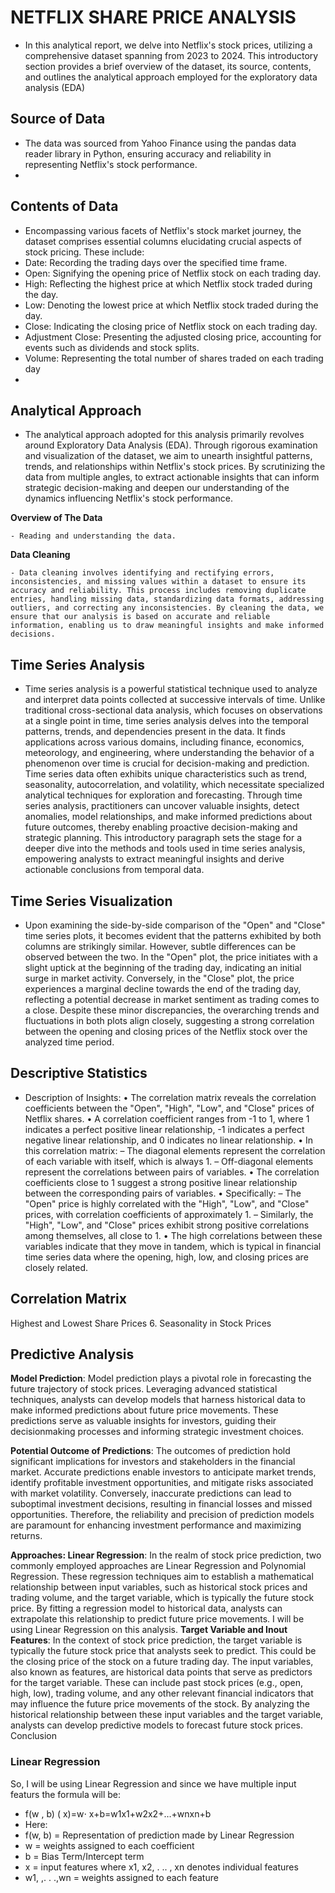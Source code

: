 # NETFLIX SHARE PRICE ANALYSIS
 - In this analytical report, we delve into Netflix's stock prices, utilizing a
comprehensive dataset spanning from 2023 to 2024. This introductory section provides a brief
overview of the dataset, its source, contents, and outlines the analytical approach employed for
the exploratory data analysis (EDA)

## **Source of Data**
- The data was sourced from Yahoo Finance using the pandas data reader library in Python, ensuring accuracy and reliability in representing Netflix's stock performance.
- 
## **Contents of Data**
  - Encompassing various facets of Netflix's stock market journey, the dataset comprises essential
columns elucidating crucial aspects of stock pricing. These include:
- Date: Recording the trading days over the specified time frame.
- Open: Signifying the opening price of Netflix stock on each trading day.
- High: Reflecting the highest price at which Netflix stock traded during the day.
- Low: Denoting the lowest price at which Netflix stock traded during the day.
- Close: Indicating the closing price of Netflix stock on each trading day.
- Adjustment Close: Presenting the adjusted closing price, accounting for events such as
 dividends and stock splits.
- Volume: Representing the total number of shares traded on each trading day
- 
 ## **Analytical Approach**
  
 -  The analytical approach adopted for this analysis primarily revolves around Exploratory Data
Analysis (EDA). Through rigorous examination and visualization of the dataset, we aim to
unearth insightful patterns, trends, and relationships within Netflix's stock prices. By
scrutinizing the data from multiple angles,  to extract actionable insights that can
inform strategic decision-making and deepen our understanding of the dynamics influencing
Netflix's stock performance.

**Overview of The Data**

    - Reading and understanding the data.
    
**Data Cleaning**

    - Data cleaning involves identifying and rectifying errors, inconsistencies, and missing values within a dataset to ensure its accuracy and reliability. This process includes removing duplicate entries, handling missing data, standardizing data formats, addressing outliers, and correcting any inconsistencies. By cleaning the data, we ensure that our analysis is based on accurate and reliable information, enabling us to draw meaningful insights and make informed decisions.
 ## Time Series Analysis
 - Time series analysis is a powerful statistical technique used to analyze and interpret data points
collected at successive intervals of time. Unlike traditional cross-sectional data analysis, which
focuses on observations at a single point in time, time series analysis delves into the temporal
patterns, trends, and dependencies present in the data. It finds applications across various
domains, including finance, economics, meteorology, and engineering, where understanding the
behavior of a phenomenon over time is crucial for decision-making and prediction. Time series
data often exhibits unique characteristics such as trend, seasonality, autocorrelation, and
volatility, which necessitate specialized analytical techniques for exploration and forecasting.
Through time series analysis, practitioners can uncover valuable insights, detect anomalies,
model relationships, and make informed predictions about future outcomes, thereby enabling
proactive decision-making and strategic planning. This introductory paragraph sets the stage for
a deeper dive into the methods and tools used in time series analysis, empowering analysts to
extract meaningful insights and derive actionable conclusions from temporal data.

## Time Series Visualization
- Upon examining the side-by-side comparison of the "Open" and "Close" time series plots, it
becomes evident that the patterns exhibited by both columns are strikingly similar. However,
subtle differences can be observed between the two. In the "Open" plot, the price initiates with a
slight uptick at the beginning of the trading day, indicating an initial surge in market activity.
Conversely, in the "Close" plot, the price experiences a marginal decline towards the end of the
trading day, reflecting a potential decrease in market sentiment as trading comes to a close.
Despite these minor discrepancies, the overarching trends and fluctuations in both plots align closely, suggesting a strong correlation between the opening and closing prices of the Netflix
stock over the analyzed time period.
##  Descriptive Statistics
- Description of Insights:
• The correlation matrix reveals the correlation coefficients between the "Open", "High",
"Low", and "Close" prices of Netflix shares.
• A correlation coefficient ranges from -1 to 1, where 1 indicates a perfect positive linear
relationship, -1 indicates a perfect negative linear relationship, and 0 indicates no linear
relationship.
• In this correlation matrix:
– The diagonal elements represent the correlation of each variable with itself,
which is always 1.
– Off-diagonal elements represent the correlations between pairs of variables.
• The correlation coefficients close to 1 suggest a strong positive linear relationship
between the corresponding pairs of variables.
• Specifically:
– The "Open" price is highly correlated with the "High", "Low", and "Close" prices,
with correlation coefficients of approximately 1.
– Similarly, the "High", "Low", and "Close" prices exhibit strong positive
correlations among themselves, all close to 1.
• The high correlations between these variables indicate that they move in tandem, which
is typical in financial time series data where the opening, high, low, and closing prices are
closely related.

##  Correlation Matrix
 Highest and Lowest Share Prices
6. Seasonality in Stock Prices
## Predictive Analysis
**Model Prediction**:
  Model prediction plays a pivotal role in forecasting the future
trajectory of stock prices. Leveraging advanced statistical techniques, analysts can develop
models that harness historical data to make informed predictions about future price
movements. These predictions serve as valuable insights for investors, guiding their decisionmaking processes and informing strategic investment choices.

**Potential Outcome of Predictions**:
The outcomes of prediction hold significant implications for investors and stakeholders in the
financial market. Accurate predictions enable investors to anticipate market trends, identify
profitable investment opportunities, and mitigate risks associated with market volatility.
Conversely, inaccurate predictions can lead to suboptimal investment decisions, resulting in
financial losses and missed opportunities. Therefore, the reliability and precision of prediction
models are paramount for enhancing investment performance and maximizing returns.

**Approaches: Linear Regression**:
In the realm of stock price prediction, two commonly employed approaches are Linear
Regression and Polynomial Regression. These regression techniques aim to establish a
mathematical relationship between input variables, such as historical stock prices and trading
volume, and the target variable, which is typically the future stock price. By fitting a regression
model to historical data, analysts can extrapolate this relationship to predict future price
movements. I will be using Linear Regression on this analysis.
**Target Variable and Inout Features**:
In the context of stock price prediction, the target variable is typically the future stock price that
analysts seek to predict. This could be the closing price of the stock on a future trading day. The
input variables, also known as features, are historical data points that serve as predictors for the
target variable. These can include past stock prices (e.g., open, high, low), trading volume, and
any other relevant financial indicators that may influence the future price movements of the
stock. By analyzing the historical relationship between these input variables and the target
variable, analysts can develop predictive models to forecast future stock prices.
Conclusion

### Linear Regression

So, I will be using Linear Regression and since we have multiple input featurs the formula will be:
- f(w , b) ( x)=w⋅ x+b=w1x1+w2x2+…+wnxn+b
- Here:
- f(w, b) = Representation of prediction made by Linear Regression
- w = weights assigned to each coefficient
- b = Bias Term/Intercept term
- x = input features where x1, x2, . .. , xn denotes individual features
- w1, ,. . .,wn = weights assigned to each feature
